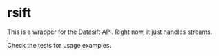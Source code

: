 # rsift

This is a wrapper for the Datasift API. Right now, it just handles streams.

Check the tests for usage examples.